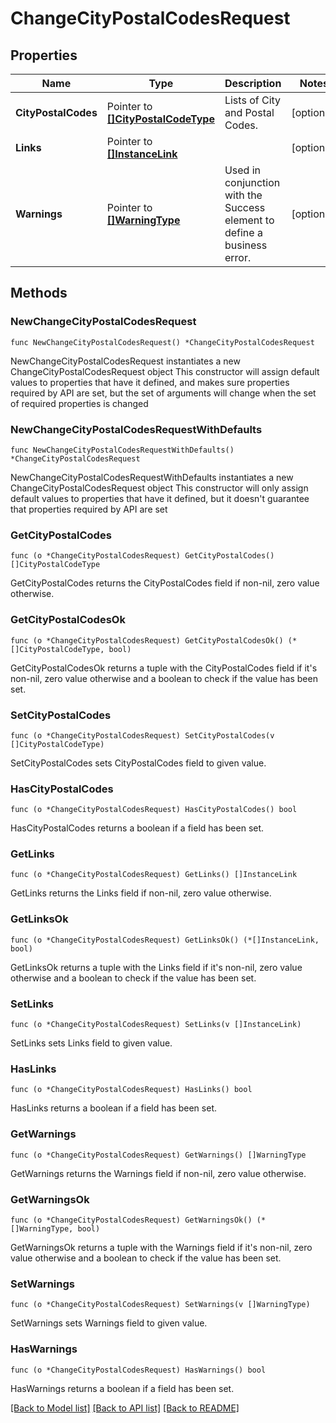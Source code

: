 # ChangeCityPostalCodesRequest

## Properties

Name | Type | Description | Notes
------------ | ------------- | ------------- | -------------
**CityPostalCodes** | Pointer to [**[]CityPostalCodeType**](CityPostalCodeType.md) | Lists of City and Postal Codes. | [optional] 
**Links** | Pointer to [**[]InstanceLink**](InstanceLink.md) |  | [optional] 
**Warnings** | Pointer to [**[]WarningType**](WarningType.md) | Used in conjunction with the Success element to define a business error. | [optional] 

## Methods

### NewChangeCityPostalCodesRequest

`func NewChangeCityPostalCodesRequest() *ChangeCityPostalCodesRequest`

NewChangeCityPostalCodesRequest instantiates a new ChangeCityPostalCodesRequest object
This constructor will assign default values to properties that have it defined,
and makes sure properties required by API are set, but the set of arguments
will change when the set of required properties is changed

### NewChangeCityPostalCodesRequestWithDefaults

`func NewChangeCityPostalCodesRequestWithDefaults() *ChangeCityPostalCodesRequest`

NewChangeCityPostalCodesRequestWithDefaults instantiates a new ChangeCityPostalCodesRequest object
This constructor will only assign default values to properties that have it defined,
but it doesn't guarantee that properties required by API are set

### GetCityPostalCodes

`func (o *ChangeCityPostalCodesRequest) GetCityPostalCodes() []CityPostalCodeType`

GetCityPostalCodes returns the CityPostalCodes field if non-nil, zero value otherwise.

### GetCityPostalCodesOk

`func (o *ChangeCityPostalCodesRequest) GetCityPostalCodesOk() (*[]CityPostalCodeType, bool)`

GetCityPostalCodesOk returns a tuple with the CityPostalCodes field if it's non-nil, zero value otherwise
and a boolean to check if the value has been set.

### SetCityPostalCodes

`func (o *ChangeCityPostalCodesRequest) SetCityPostalCodes(v []CityPostalCodeType)`

SetCityPostalCodes sets CityPostalCodes field to given value.

### HasCityPostalCodes

`func (o *ChangeCityPostalCodesRequest) HasCityPostalCodes() bool`

HasCityPostalCodes returns a boolean if a field has been set.

### GetLinks

`func (o *ChangeCityPostalCodesRequest) GetLinks() []InstanceLink`

GetLinks returns the Links field if non-nil, zero value otherwise.

### GetLinksOk

`func (o *ChangeCityPostalCodesRequest) GetLinksOk() (*[]InstanceLink, bool)`

GetLinksOk returns a tuple with the Links field if it's non-nil, zero value otherwise
and a boolean to check if the value has been set.

### SetLinks

`func (o *ChangeCityPostalCodesRequest) SetLinks(v []InstanceLink)`

SetLinks sets Links field to given value.

### HasLinks

`func (o *ChangeCityPostalCodesRequest) HasLinks() bool`

HasLinks returns a boolean if a field has been set.

### GetWarnings

`func (o *ChangeCityPostalCodesRequest) GetWarnings() []WarningType`

GetWarnings returns the Warnings field if non-nil, zero value otherwise.

### GetWarningsOk

`func (o *ChangeCityPostalCodesRequest) GetWarningsOk() (*[]WarningType, bool)`

GetWarningsOk returns a tuple with the Warnings field if it's non-nil, zero value otherwise
and a boolean to check if the value has been set.

### SetWarnings

`func (o *ChangeCityPostalCodesRequest) SetWarnings(v []WarningType)`

SetWarnings sets Warnings field to given value.

### HasWarnings

`func (o *ChangeCityPostalCodesRequest) HasWarnings() bool`

HasWarnings returns a boolean if a field has been set.


[[Back to Model list]](../README.md#documentation-for-models) [[Back to API list]](../README.md#documentation-for-api-endpoints) [[Back to README]](../README.md)


